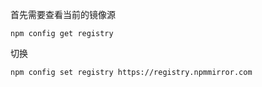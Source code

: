
首先需要查看当前的镜像源

`npm config get registry`

切换

`npm config set registry https://registry.npmmirror.com`
